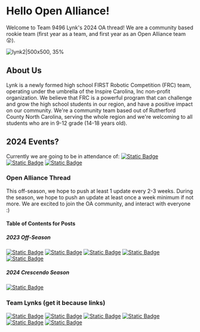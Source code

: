 # Hello Open Alliance!
Welcome to Team 9496 Lynk's 2024 OA thread! We are a community based rookie team (first year as a team, and first year as an Open Alliance team :astonished:).

![lynk2|500x500, 35%](upload://vELTVvsKK5R9iy3RgeX7LkPemzR.png)
## About Us 
Lynk is a newly formed high school FIRST Robotic Competition (FRC) team, operating under the umbrella of the Inspire Carolina, Inc non-profit organization. We believe that FRC is a powerful program that can challenge and grow the high school students in our region, and have a positive impact on our community. We're a community team based out of Rutherford County North Carolina, serving the whole region and we're welcoming to all students who are in 9-12 grade (14-18 years old).


## 2024 Events?
Currently we are going to be in attendance of: 
[![Static Badge](https://img.shields.io/badge/Week%201:%20Blacksburg%20District%20Event%202024-na?style=for-the-badge&label=CHS&labelColor=bf5700&color=000000)](https://www.thebluealliance.com/event/2024vabla) 
[![Static Badge](https://img.shields.io/badge/Week%203:%20UNC%20Asheville%20District%20Event%202024-na?style=for-the-badge&label=FNC&labelColor=bf5700&color=000000)](https://www.thebluealliance.com/event/2024ncash) 
[![Static Badge](https://img.shields.io/badge/Week%204:%20Mecklenburg%20District%20Event%202024-na?style=for-the-badge&label=FNC&labelColor=bf5700&color=000000)](https://www.thebluealliance.com/event/2024ncmec) 

### Open Alliance Thread
This off-season, we hope to push at least 1 update every 2-3 weeks. During the season, we hope to push an update at least once a week minimum if not more. We are excited to join the OA community, and interact with everyone :) 

#### Table of Contents for Posts
##### 2023 Off-Season
[![Static Badge](https://img.shields.io/badge/First_Team_Meeting_OffSeason-na?style=for-the-badge&label=10%2F23%2F23&labelColor=bf5700&color=000000)](https://www.chiefdelphi.com/t/frc-9496-lynk-2024-build-thread-open-alliance/441524/3?u=jimmyy) 
[![Static Badge](https://img.shields.io/badge/lynk_library_of_knowledge_release-na?style=for-the-badge&label=10%2F29%2F23&labelColor=bf5700&color=000000)](https://www.chiefdelphi.com/t/frc-9496-lynk-2024-build-thread-open-alliance/441524/8?u=jimmyy) 
[![Static Badge](https://img.shields.io/badge/Tools,_Glorious_tools!-na?style=for-the-badge&label=11%2F03%2F23&labelColor=bf5700&color=000000)](https://www.chiefdelphi.com/t/frc-9496-lynk-2024-build-thread-open-alliance/441524/10?u=jimmyy) 
[![Static Badge](https://img.shields.io/badge/Lynk_Library_of_Knowledge:_2024_Pre–Season_Release-na?style=for-the-badge&label=12%2F18%2F23&labelColor=bf5700&color=000000)](https://www.chiefdelphi.com/t/frc-9496-lynk-2024-build-thread-open-alliance/441524/16?u=jimmyy) 
[![Static Badge](https://img.shields.io/badge/one-Preseason_Design_Project-black?style=for-the-badge&label=01%2F03%2F24&labelColor=bf5700)](https://www.chiefdelphi.com/t/frc-9496-lynk-2024-build-thread-open-alliance/441524/17?u=jimmyy) 

##### 2024 Crescendo Season
[![Static Badge](https://img.shields.io/badge/stuff-Week_One_Post-black?style=for-the-badge&label=01%2F24%2F24&labelColor=bf5700&color=black)](https://www.chiefdelphi.com/t/frc-9496-lynk-2024-build-thread-open-alliance/441524/19?u=jimmyy) 
 

### Team Lynks (get it because links)
[![Static Badge](https://img.shields.io/badge/Team_Website-Lynk?style=for-the-badge&label=Lynk&labelColor=bf5700&color=000000)](https://lynkrobotics.org) 
[![Static Badge](https://img.shields.io/badge/Facebook-facebook?style=for-the-badge&logo=facebook&logoColor=000000&labelColor=bf5700&color=000000)](https://www.facebook.com/lynkfrc) 
[![Static Badge](https://img.shields.io/badge/Instagram-instagram?style=for-the-badge&logo=instagram&logoColor=000000&labelColor=bf5700&color=000000)](https://www.instagram.com/lynkfrc/) 
[![Static Badge](https://img.shields.io/badge/Github-github?style=for-the-badge&logo=github&logoColor=000000&labelColor=bf5700&color=000000)](https://github.com/LynkRobotics) 
[![Static Badge](https://img.shields.io/badge/Youtube-youtube?style=for-the-badge&logo=youtube&logoColor=000000&labelColor=bf5700&color=000000)](https://www.youtube.com/@LynkFRC/) 
[![Static Badge](https://img.shields.io/badge/Lynk_Library_Of_Knowledge-LLK?style=for-the-badge&label=LLK&labelColor=Bf5700&color=000000)](https://docs.lynkrobotics.org/) 
